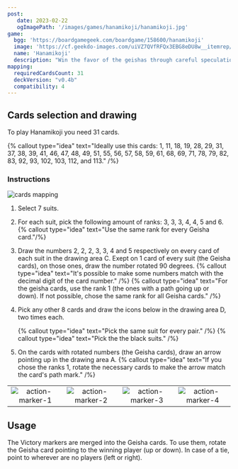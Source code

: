 ```yaml
---
post: 
   date: 2023-02-22
   ogImagePath: '/images/games/hanamikoji/hanamikoji.jpg'
game:
  bgg: 'https://boardgamegeek.com/boardgame/158600/hanamikoji'
  image: 'https://cf.geekdo-images.com/uiVZ7QVfRFQx3EBG8eDU8w__itemrep/img/KKHTlNTf8JbSyL9tHwPrC5J_lQM=/fit-in/246x300/filters:strip_icc()/pic6339446.png'
  name: 'Hanamikoji'
  description: "Win the favor of the geishas through careful speculation and bold moves."
mapping:
  requiredCardsCount: 31
  deckVersion: "v0.4b"
  compatibility: 4
---
```


## Cards selection and drawing

To play Hanamikoji you need 31 cards.

{% callout type="idea" text="Ideally use this cards: 1, 11, 18, 19, 28, 29, 31, 37, 38, 39, 41, 46, 47, 48, 49, 51, 55, 56, 57, 58, 59, 61, 68, 69, 71, 78, 79, 82, 83, 92, 93, 102, 103, 112, and 113." /%}

### Instructions

![cards mapping](/images/games/hanamikoji/hanamikoji.jpg)

1. Select 7 suits.
1. For each suit, pick the following amount of ranks: 3, 3, 3, 4, 4, 5 and 6.
   {% callout type="idea" text="Use the same rank for every Geisha card."/%}
1. Draw the numbers 2, 2, 2, 3, 3, 4 and 5 respectively on every card of each suit in the drawing area C. Exept on 1 card of every suit (the Geisha cards), on those ones, draw the number rotated 90 degrees.
   {% callout type="idea" text="It's possible to make some numbers match with the decimal digit of the card number." /%}
   {% callout type="idea" text="For the geisha cards, use the rank 1 (the ones with a path going up or down). If not possible, chose the same rank for all Geisha cards." /%}
1. Pick any other 8 cards and draw the icons below in the drawing area D, two times each.

   {% callout type="idea" text="Pick the same suit for every pair." /%}
   {% callout type="idea" text="Pick the the black suits." /%}

1. On the cards with rotated numbers (the Geisha cards), draw an arrow pointing up in the drawing area A.
   {% callout type="idea" text="If you chose the ranks 1, rotate the necessary cards to make the arrow match the card's path mark." /%}

|   |   |   |   |
|:-:|:-:|:-:|:-:|
| ![action-marker-1](/images/games/hanamikoji/action-marker-1.jpg) | ![action-marker-2](/images/games/hanamikoji/action-marker-2.jpg) | ![action-marker-3](/images/games/hanamikoji/action-marker-3.jpg) | ![action-marker-4](/images/games/hanamikoji/action-marker-4.jpg)|

## Usage

The Victory markers are merged into the Geisha cards. To use them, rotate the Geisha card pointing to the winning player (up or down). In case of a tie, point to wherever are no players (left or right).

